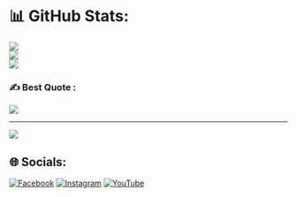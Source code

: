 
# 📊 GitHub Stats:
![](https://github-readme-stats.vercel.app/api?username=x-TEN-CYBER&theme=merko&hide_border=true&include_all_commits=false&count_private=false)<br/>
![](https://github-readme-streak-stats.herokuapp.com/?user=x-TEN-CYBER&theme=merko&hide_border=true)<br/>
![](https://github-readme-stats.vercel.app/api/top-langs/?username=x-TEN-CYBER&theme=merko&hide_border=true&include_all_commits=false&count_private=false&layout=compact)

### ✍️ Best Quote :
![](https://quotes-github-readme.vercel.app/api?type=horizontal&theme=radical)

---
[![](https://visitcount.itsvg.in/api?id=x-TEN-CYBER&icon=7&color=3)](https://visitcount.itsvg.in)


## 🌐 Socials:
[![Facebook](https://img.shields.io/badge/Facebook-%231877F2.svg?logo=Facebook&logoColor=white)](https://facebook.com/AR.H4CK3R) [![Instagram](https://img.shields.io/badge/Instagram-%23E4405F.svg?logo=Instagram&logoColor=white)](https://instagram.com/a.r_mamun) [![YouTube](https://img.shields.io/badge/YouTube-%23FF0000.svg?logo=YouTube&logoColor=white)](https://youtube.com/@misstechbd) 

